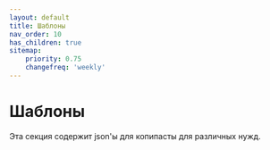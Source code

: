 ```yaml
---
layout: default
title: Шаблоны
nav_order: 10
has_children: true
sitemap:
    priority: 0.75
    changefreq: 'weekly'
---
```


# Шаблоны 

Эта секция содержит json'ы для копипасты для различных нужд.